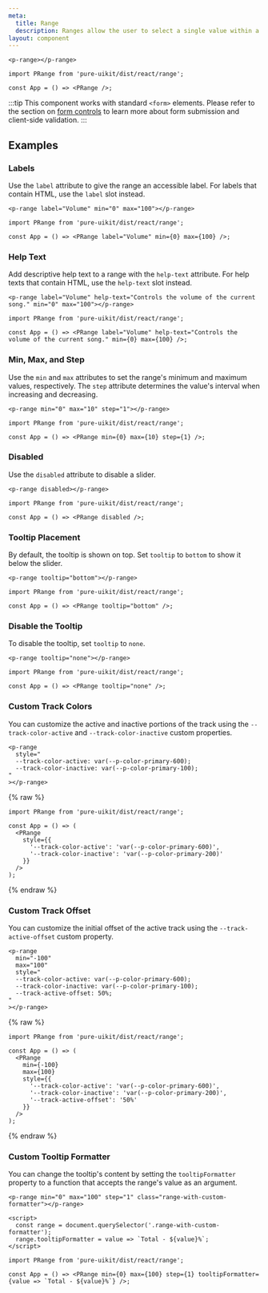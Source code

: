 ```yaml
---
meta:
  title: Range
  description: Ranges allow the user to select a single value within a given range using a slider.
layout: component
---
```


```html:preview
<p-range></p-range>
```

```jsx:react
import PRange from 'pure-uikit/dist/react/range';

const App = () => <PRange />;
```

:::tip
This component works with standard `<form>` elements. Please refer to the section on [form controls](/getting-started/form-controls) to learn more about form submission and client-side validation.
:::

## Examples

### Labels

Use the `label` attribute to give the range an accessible label. For labels that contain HTML, use the `label` slot instead.

```html:preview
<p-range label="Volume" min="0" max="100"></p-range>
```

```jsx:react
import PRange from 'pure-uikit/dist/react/range';

const App = () => <PRange label="Volume" min={0} max={100} />;
```

### Help Text

Add descriptive help text to a range with the `help-text` attribute. For help texts that contain HTML, use the `help-text` slot instead.

```html:preview
<p-range label="Volume" help-text="Controls the volume of the current song." min="0" max="100"></p-range>
```

```jsx:react
import PRange from 'pure-uikit/dist/react/range';

const App = () => <PRange label="Volume" help-text="Controls the volume of the current song." min={0} max={100} />;
```

### Min, Max, and Step

Use the `min` and `max` attributes to set the range's minimum and maximum values, respectively. The `step` attribute determines the value's interval when increasing and decreasing.

```html:preview
<p-range min="0" max="10" step="1"></p-range>
```

```jsx:react
import PRange from 'pure-uikit/dist/react/range';

const App = () => <PRange min={0} max={10} step={1} />;
```

### Disabled

Use the `disabled` attribute to disable a slider.

```html:preview
<p-range disabled></p-range>
```

```jsx:react
import PRange from 'pure-uikit/dist/react/range';

const App = () => <PRange disabled />;
```

### Tooltip Placement

By default, the tooltip is shown on top. Set `tooltip` to `bottom` to show it below the slider.

```html:preview
<p-range tooltip="bottom"></p-range>
```

```jsx:react
import PRange from 'pure-uikit/dist/react/range';

const App = () => <PRange tooltip="bottom" />;
```

### Disable the Tooltip

To disable the tooltip, set `tooltip` to `none`.

```html:preview
<p-range tooltip="none"></p-range>
```

```jsx:react
import PRange from 'pure-uikit/dist/react/range';

const App = () => <PRange tooltip="none" />;
```

### Custom Track Colors

You can customize the active and inactive portions of the track using the `--track-color-active` and `--track-color-inactive` custom properties.

```html:preview
<p-range
  style="
  --track-color-active: var(--p-color-primary-600);
  --track-color-inactive: var(--p-color-primary-100);
"
></p-range>
```

{% raw %}

```jsx:react
import PRange from 'pure-uikit/dist/react/range';

const App = () => (
  <PRange
    style={{
      '--track-color-active': 'var(--p-color-primary-600)',
      '--track-color-inactive': 'var(--p-color-primary-200)'
    }}
  />
);
```

{% endraw %}

### Custom Track Offset

You can customize the initial offset of the active track using the `--track-active-offset` custom property.

```html:preview
<p-range
  min="-100"
  max="100"
  style="
  --track-color-active: var(--p-color-primary-600);
  --track-color-inactive: var(--p-color-primary-100);
  --track-active-offset: 50%;
"
></p-range>
```

{% raw %}

```jsx:react
import PRange from 'pure-uikit/dist/react/range';

const App = () => (
  <PRange
    min={-100}
    max={100}
    style={{
      '--track-color-active': 'var(--p-color-primary-600)',
      '--track-color-inactive': 'var(--p-color-primary-200)',
      '--track-active-offset': '50%'
    }}
  />
);
```

{% endraw %}

### Custom Tooltip Formatter

You can change the tooltip's content by setting the `tooltipFormatter` property to a function that accepts the range's value as an argument.

```html:preview
<p-range min="0" max="100" step="1" class="range-with-custom-formatter"></p-range>

<script>
  const range = document.querySelector('.range-with-custom-formatter');
  range.tooltipFormatter = value => `Total - ${value}%`;
</script>
```

```jsx:react
import PRange from 'pure-uikit/dist/react/range';

const App = () => <PRange min={0} max={100} step={1} tooltipFormatter={value => `Total - ${value}%`} />;
```
